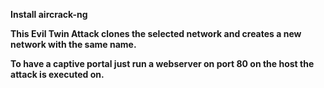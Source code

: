 **Install aircrack-ng**

**This Evil Twin Attack clones the selected network and creates a new network with the same name.**

**To have a captive portal just run a webserver on port 80 on the host the attack is executed on.**
